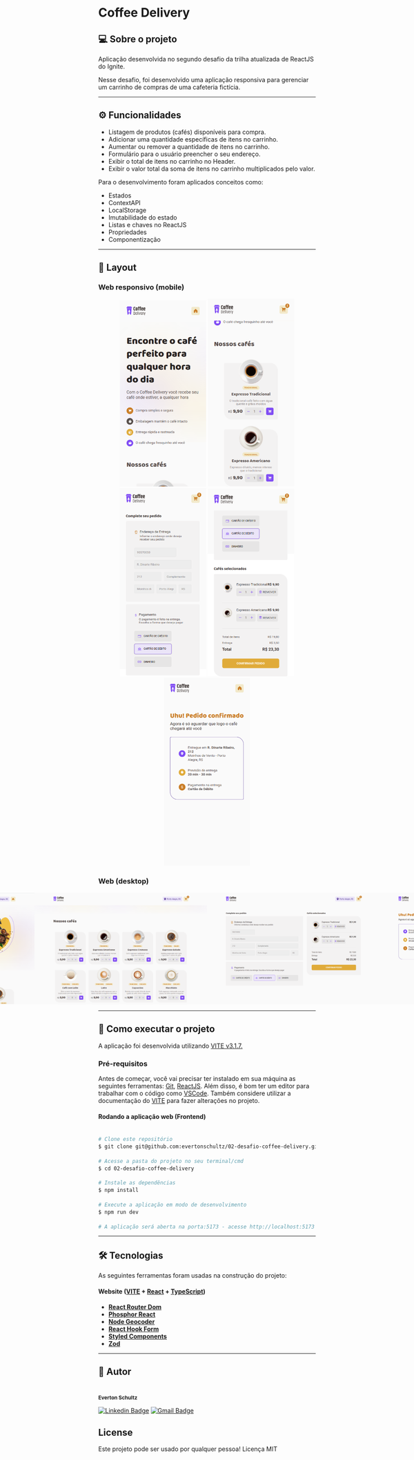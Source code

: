 # Coffee Delivery

## 💻 Sobre o projeto

<p>Aplicação desenvolvida no segundo desafio da trilha atualizada de ReactJS do Ignite.</p>
<p>Nesse desafio, foi desenvolvido uma aplicação responsiva para gerenciar um carrinho de compras de uma cafeteria fictícia.</p>

---

## ⚙️ Funcionalidades

- Listagem de produtos (cafés) disponíveis para compra.
- Adicionar uma quantidade específicas de itens no carrinho.
- Aumentar ou remover a quantidade de itens no carrinho.
- Formulário para o usuário preencher o seu endereço.
- Exibir o total de itens no carrinho no Header.
- Exibir o valor total da soma de itens no carrinho multiplicados pelo valor.

Para o desenvolvimento foram aplicados conceitos como:
- Estados
- ContextAPI
- LocalStorage
- Imutabilidade do estado
- Listas e chaves no ReactJS
- Propriedades
- Componentização

---

## 🎨 Layout

### Web responsivo (mobile)

<p align="center">
  <img alt="CoffeeDelivery" title="#CoffeeDelivery" src="./src/assets/layout/mobile-home.png" width="200px">

  <img alt="CoffeeDelivery" title="#CoffeeDelivery" src="./src/assets/layout/mobile-products.png" width="200px">

  <img alt="CoffeeDelivery" title="#CoffeeDelivery" src="./src/assets/layout/mobile-cart.png" width="200px">

  <img alt="CoffeeDelivery" title="#CoffeeDelivery" src="./src/assets/layout/mobile-cart-2.png" width="200px">

  <img alt="CoffeeDelivery" title="#CoffeeDelivery" src="./src/assets/layout/mobile-sending.png" width="200px">
</p>

### Web (desktop)

<p align="center" style="display: flex; align-items: flex-start; justify-content: center;">
  <img alt="CoffeeDelivery" title="#CoffeeDelivery" src="./src/assets/layout/web-home.png" width="400px">

  <img alt="CoffeeDelivery" title="#CoffeeDelivery" src="./src/assets/layout/web-products.png" width="400px">

  <img alt="CoffeeDelivery" title="#CoffeeDelivery" src="./src/assets/layout/web-cart.png" width="400px">

  <img alt="CoffeeDelivery" title="#CoffeeDelivery" src="./src/assets/layout/web-sending.png" width="400px">
</p>

---

## 🚀 Como executar o projeto
A aplicação foi desenvolvida utilizando [VITE v3.1.7.](https://vitejs.dev/)

### Pré-requisitos
Antes de começar, você vai precisar ter instalado em sua máquina as seguintes ferramentas: [Git](https://git-scm.com), [ReactJS](https://reactjs.org/). Além disso, é bom ter um editor para trabalhar com o código como [VSCode](https://code.visualstudio.com/). Também considere utilizar a documentação do [VITE](https://vitejs.dev/) para fazer alterações no projeto.

#### Rodando a aplicação web (Frontend)
```bash

# Clone este repositório
$ git clone git@github.com:evertonschultz/02-desafio-coffee-delivery.git

# Acesse a pasta do projeto no seu terminal/cmd
$ cd 02-desafio-coffee-delivery

# Instale as dependências
$ npm install

# Execute a aplicação em modo de desenvolvimento
$ npm run dev

# A aplicação será aberta na porta:5173 - acesse http://localhost:5173

```

---

## 🛠 Tecnologias
As seguintes ferramentas foram usadas na construção do projeto:

#### **Website**  ([VITE](https://vitejs.dev/)  +  [React](https://reactjs.org/)  +  [TypeScript](https://www.typescriptlang.org/))

-   **[React Router Dom](https://reactrouter.com/en/main)**
-   **[Phosphor React](https://phosphoricons.com/)**
-   **[Node Geocoder](https://www.npmjs.com/package/node-geocoder)**
-   **[React Hook Form](https://react-hook-form.com/)**
-   **[Styled Components](https://styled-components.com/)**
-   **[Zod](https://github.com/colinhacks/zod)**

---

## 🦸 Autor
<img style="border-radius: 50%;" src="https://avatars.githubusercontent.com/u/19807265?v=4" width="100px;" alt=""/>
 <br />
 <sub><b>Everton Schultz</b></sub></a>
 <br />

[![Linkedin Badge](https://img.shields.io/badge/-Everton-blue?style=flat-square&logo=Linkedin&logoColor=white&link=https://www.linkedin.com/in/https://www.linkedin.com/in/%C3%A9verton-schultz-824a1612b/)](https://www.linkedin.com/in/https://www.linkedin.com/in/%C3%A9verton-schultz-824a1612b/)
[![Gmail Badge](https://img.shields.io/badge/-evertonf.m.schultz98@gmail.com-c14438?style=flat-square&logo=Gmail&logoColor=white&link=mailto:evertonf.m.schultz98@gmail.com)](mailto:evertonf.m.schultz98@gmail.com)

## License
Este projeto pode ser usado por qualquer pessoa! Licença MIT

